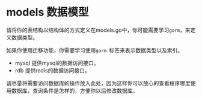 # models 数据模型

请将你的表结构以结构体的方式定义在models.go中，你可能需要学习`gorm`，来定义数据类型。

如果你使用迁移功能，你需要学习使用`gorm:`标签来表示数据类型以及索引。

- mysql 提供mysql的数据访问接口。
- rdb 提供redis的数据访问接口。

请尽量将需要访问数据库的操作放入此处，因为这样你可以放心的查看程序哪里使用数据库，查询条件是怎样的，方便你以后修改数据库。
